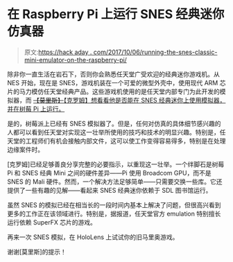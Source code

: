 # 在 Raspberry Pi 上运行 SNES 经典迷你仿真器

> 原文:[https://hack aday . com/2017/10/06/running-the-snes-classic-mini-emulator-on-the-raspberry-pi/](https://hackaday.com/2017/10/06/running-the-snes-classic-mini-emulator-on-the-raspberry-pi/)

除非你一直生活在岩石下，否则你会熟悉任天堂广受欢迎的经典迷你游戏机。从 NES 开始，现在是 SNES，游戏机装在一个可爱的微型外壳中，使用现代 ARM 芯片的马力模仿任天堂经典产品。这些游戏机使用的是任天堂内部专门为此开发的模拟器，而 [~~【莫里斯】~~【克罗姆】想看看他是否能在 SNES 经典迷你上使用模拟器，并在树莓 Pi 上运行。](https://board.byuu.org/viewtopic.php?f=16&t=1823)

是的，树莓派上已经有 SNES 模拟器了。但是，任何对仿真的具体细节感兴趣的人都可以看到任天堂对实现这一壮举所使用的技巧和技术的明显兴趣。特别是，任天堂的工程师们有机会接触内部文件，这可以使工作变得容易得多，特别是在处理边缘案件时。

[克罗姆]已经足够善良分享完整的必要指示，以重现这一壮举。一个绊脚石是树莓 Pi 和 SNES 经典 Mini 之间的硬件差异——Pi 使用 Broadcom GPU，而不是 SNES 的 Mali 硬件。然而，一个解决方法足够简单——只需要交换一些库。它还提供了一些有趣的见解——看起来 SNES 经典迷你依赖于 SDL 图书馆运行。

虽然 SNES 的模拟已经在相当长的一段时间内基本上解决了问题，但很高兴看到更多的工作正在该领域进行。特别是，据报道，任天堂官方 emulation 特别擅长运行依赖 SuperFX 芯片的游戏。

再来一次 SNES 模拟，在 HoloLens 上试试你的旧马里奥游戏。

谢谢[莫里斯]的提示！